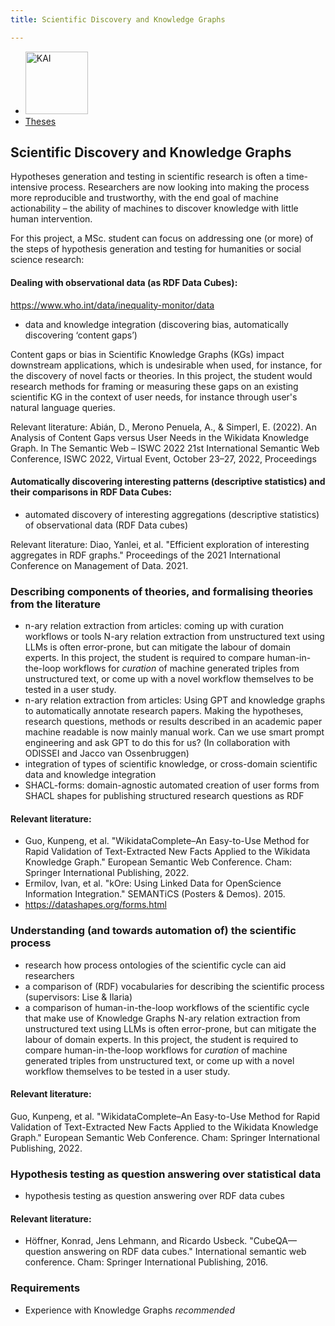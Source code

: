 ```yaml
---
title: Scientific Discovery and Knowledge Graphs 

---
```


<nav><ul>
    <li><a href="https://kai.cs.vu.nl/"> <img src="../../images/logos/KAI_logo_small_transp.png" alt="KAI" width="100"/></a></li>
    <li><a href="https://kai.cs.vu.nl/theses/">Theses</a></li>
</ul></nav>

## Scientific Discovery and Knowledge Graphs

Hypotheses generation and testing in scientific research is often a time-intensive process. Researchers are now looking into making the process more reproducible and trustworthy, with the end goal of machine actionability – the ability of machines to discover knowledge with little human intervention. 

For this project, a MSc. student can focus on addressing one (or more) of the steps of hypothesis generation and testing for humanities or social science research: 

#### Dealing with observational data (as RDF Data Cubes): 

https://www.who.int/data/inequality-monitor/data

- data and knowledge integration (discovering bias, automatically discovering ‘content gaps’)

Content gaps or bias in Scientific Knowledge Graphs (KGs) impact downstream applications, which is undesirable when used, for instance, for the discovery of novel facts or theories. In this project, the student would research methods for framing or measuring these gaps on an existing scientific KG in the context of user needs, for instance through user's natural language queries. 

Relevant literature: 
Abián, D., Merono Penuela, A., & Simperl, E. (2022). An Analysis of Content Gaps versus User Needs in the Wikidata Knowledge Graph. In The Semantic Web – ISWC 2022 21st International Semantic Web Conference, ISWC 2022, Virtual Event, October 23–27, 2022, Proceedings

#### Automatically discovering interesting patterns (descriptive statistics) and their comparisons in RDF Data Cubes:  

- automated discovery of interesting aggregations (descriptive statistics) of observational data (RDF Data cubes)
  
Relevant literature: 
Diao, Yanlei, et al. "Efficient exploration of interesting aggregates in RDF graphs." Proceedings of the 2021 International Conference on Management of Data. 2021.

### Describing components of theories, and formalising theories from the literature
- n-ary relation extraction from articles: coming up with curation workflows or tools
N-ary relation extraction from unstructured text using LLMs is often error-prone, but can mitigate the labour of domain experts. In this project, the student is required to compare human-in-the-loop workflows for _curation_ of machine generated triples from unstructured text, or come up with a novel workflow themselves to be tested in a user study.
- n-ary relation extraction from articles: Using GPT and knowledge graphs to automatically annotate research papers.  Making the hypotheses, research questions, methods or results described in an academic paper machine readable is now mainly manual work.  Can we use smart prompt engineering and ask GPT to do this for us? (In collaboration with ODISSEI and Jacco van Ossenbruggen)
- integration of types of scientific knowledge, or cross-domain scientific data and knowledge integration 
- SHACL-forms: domain-agnostic automated creation of user forms from SHACL shapes for publishing structured research questions as RDF
  
#### Relevant literature: 
- Guo, Kunpeng, et al. "WikidataComplete–An Easy-to-Use Method for Rapid Validation of Text-Extracted New Facts Applied to the Wikidata Knowledge Graph." European Semantic Web Conference. Cham: Springer International Publishing, 2022.
- Ermilov, Ivan, et al. "kOre: Using Linked Data for OpenScience Information Integration." SEMANTiCS (Posters & Demos). 2015.
- https://datashapes.org/forms.html

### Understanding (and towards automation of) the scientific process 
- research how process ontologies of the scientific cycle can aid researchers
- a comparison of (RDF) vocabularies for describing the scientific process (supervisors: Lise & Ilaria) 
- a comparison of human-in-the-loop workflows of the scientific cycle that make use of Knowledge Graphs 
N-ary relation extraction from unstructured text using LLMs is often error-prone, but can mitigate the labour of domain experts. In this project, the student is required to compare human-in-the-loop workflows for _curation_ of machine generated triples from unstructured text, or come up with a novel workflow themselves to be tested in a user study.

#### Relevant literature: 
Guo, Kunpeng, et al. "WikidataComplete–An Easy-to-Use Method for Rapid Validation of Text-Extracted New Facts Applied to the Wikidata Knowledge Graph." European Semantic Web Conference. Cham: Springer International Publishing, 2022.

### Hypothesis testing as question answering over statistical data

- hypothesis testing as question answering over RDF data cubes 

#### Relevant literature: 
- Höffner, Konrad, Jens Lehmann, and Ricardo Usbeck. "CubeQA—question answering on RDF data cubes." International semantic web conference. Cham: Springer International Publishing, 2016.
  
### Requirements
- Experience with Knowledge Graphs  _recommended_
